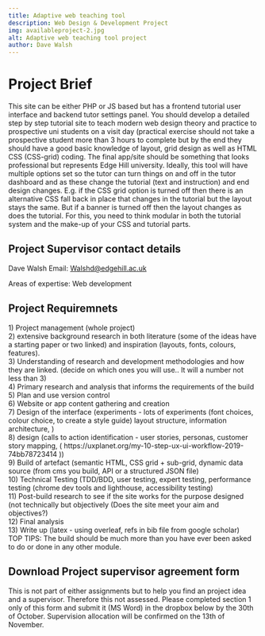 ```yaml
---
title: Adaptive web teaching tool
description: Web Design & Development Project
img: availableproject-2.jpg
alt: Adaptive web teaching tool project
author: Dave Walsh 
---
```


# Project Brief 

This site can be either PHP or JS based but has a frontend tutorial user interface and
backend tutor settings panel.
You should develop a detailed step by step tutorial site to teach modern web design theory
and practice to prospective uni students on a visit day (practical exercise should not take a
prospective student more than 3 hours to complete but by the end they should have a good
basic knowledge of layout, grid design as well as HTML CSS (CSS-grid) coding.
The final app/site should be something that looks professional but represents Edge Hill
university. Ideally, this tool will have multiple options set so the tutor can turn things on and
off in the tutor dashboard and as these change the tutorial (text and instruction) and end
design changes. E.g. if the CSS grid option is turned off then there is an alternative CSS fall
back in place that changes in the tutorial but the layout stays the same. But if a banner is
turned off then the layout changes as does the tutorial. For this, you need to think modular
in both the tutorial system and the make-up of your CSS and tutorial parts.

## Project Supervisor contact details
Dave Walsh
Email: Walshd@edgehill.ac.uk

Areas of expertise: Web development

## Project Requiremnets
<div class="text-block">
1) Project management (whole project)
</div>
<div class="text-block">
2) extensive background research in both literature (some of the ideas have a starting
paper or two linked) and inspiration (layouts, fonts, colours, features).
</div>
<div class="text-block">
3) Understanding of research and development methodologies and how they are linked.
(decide on which ones you will use.. It will a number not less than 3)
</div>
<div class="text-block">
4) Primary research and analysis that informs the requirements of the build
</div>
<div class="text-block">
5) Plan and use version control
</div>
<div class="text-block">
6) Website or app content gathering and creation
</div>
<div class="text-block">
7) Design of the interface (experiments - lots of experiments (font choices, colour
choice, to create a style guide) layout structure, information architecture, )
</div>
<div class="text-block">
8) design (calls to action identification - user stories, personas, customer story
mapping, ( https://uxplanet.org/my-10-step-ux-ui-workflow-2019-74bb78723414 ))
</div>
<div class="text-block">
9) Build of artefact (semantic HTML, CSS grid + sub-grid, dynamic data source (from
cms you build, API or a structured JSON file)
</div>
<div class="text-block">
10) Technical Testing (TDD/BDD, user testing, expert testing, performance testing
(chrome dev tools and lighthouse, accessibility testing)
</div>
<div class="text-block">
11) Post-build research to see if the site works for the purpose designed (not technically
but objectively (Does the site meet your aim and objectives?)
</div>
<div class="text-block">
12) Final analysis
</div>
<div class="text-block">
13) Write up (latex - using overleaf, refs in bib file from google scholar)
</div>



<div class="text-block border-text-block">
TOP TIPS: The build should be much more than you have ever
been asked to do or done in any other module.
</div>

## Download Project supervisor agreement form 
This is not part of either assignments but to help you find an project idea and a supervisor. Therefore this not assessed. 
Please completed section 1 only of this form and submit it (MS Word) in the dropbox below by the 30th of October. 
Supervision allocation will be confirmed on the 13th of November.






